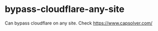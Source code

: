 # bypass-cloudflare-any-site
Can bypass cloudflare on any site. Check https://www.capsolver.com/ 











                                                                                                                                                       